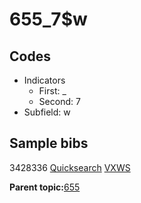 # 655\_7$w

## Codes

-   Indicators
    -   First: \_
    -   Second: 7
-   Subfield: w

## Sample bibs

3428336 [Quicksearch](https://search.library.yale.edu/catalog/3428336) [VXWS](http://prodorbis.library.yale.edu:7014/vxws/GetHoldingsService?bibId=3428336)

**Parent topic:**[655](../../tags/655/655.md)

